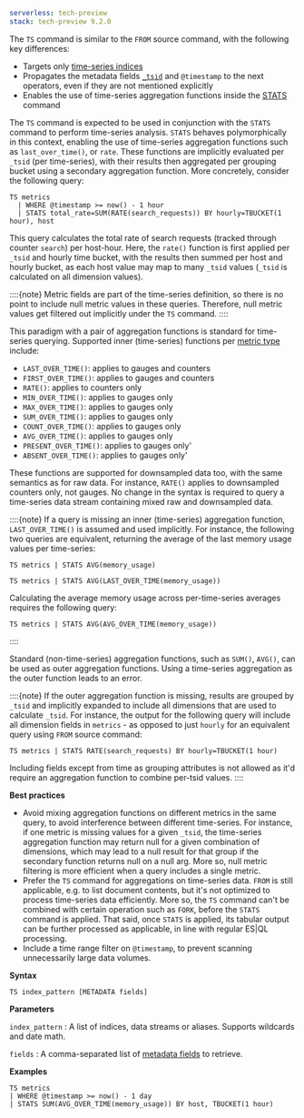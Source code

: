 ```yaml {applies_to}
serverless: tech-preview
stack: tech-preview 9.2.0
```

The `TS` command is similar to the `FROM` source command,
with the following key differences:

 - Targets only [time-series indices](docs-content://manage-data/data-store/data-streams/time-series-data-stream-tsds.md)
 - Propagates the metadata fields [`_tsid`](docs-content://manage-data/data-store/data-streams/time-series-data-stream-tsds.md#tsid)
   and `@timestamp` to the next operators,
   even if they are not mentioned explicitly
 - Enables the use of time-series aggregation functions inside the
   [STATS](/reference/query-languages/esql/commands/stats-by.md) command

The `TS` command is expected to be used in conjunction with the `STATS` command
to perform time-series analysis. `STATS` behaves polymorphically in this context,
enabling the use of time-series aggregation functions such as `last_over_time()`,
or `rate`. These functions are implicitly evaluated per `_tsid`
(per time-series), with their results then aggregated per grouping bucket using
a secondary aggregation function. More concretely, consider the following query:

```esql
TS metrics
  | WHERE @timestamp >= now() - 1 hour
  | STATS total_rate=SUM(RATE(search_requests)) BY hourly=TBUCKET(1 hour), host
```

This query calculates the total rate of search requests (tracked through
counter `search`) per host-hour. Here, the `rate()` function is first
applied per `_tsid` and hourly time bucket, with the results then summed per
host and hourly bucket, as each host value may map to many `_tsid` values
(`_tsid` is calculated on all dimension values).

::::{note}
Metric fields are part of the time-series definition, so there is no point to
include null metric values in these queries. Therefore, null metric values get
filtered out implicitly under the `TS` command.
::::

This paradigm with a pair of aggregation functions is standard for time-series
querying. Supported inner (time-series) functions per
[metric type](docs-content://manage-data/data-store/data-streams/time-series-data-stream-tsds.md#time-series-metric)
include:

 - `LAST_OVER_TIME()`: applies to gauges and counters
 - `FIRST_OVER_TIME()`: applies to gauges and counters
 - `RATE()`: applies to counters only
 - `MIN_OVER_TIME()`: applies to gauges only
 - `MAX_OVER_TIME()`: applies to gauges only
 - `SUM_OVER_TIME()`: applies to gauges only
 - `COUNT_OVER_TIME()`: applies to gauges only
 - `AVG_OVER_TIME()`: applies to gauges only
 - `PRESENT_OVER_TIME()`: applies to gauges only'
 - `ABSENT_OVER_TIME()`: applies to gauges only'

These functions are supported for downsampled data too, with the same semantics
as for raw data. For instance, `RATE()` applies to downsampled counters only,
not gauges. No change in the syntax is required to query a time-series data
stream containing mixed raw and downsampled data.

::::{note}
If a query is missing an inner (time-series) aggregation function,
`LAST_OVER_TIME()` is assumed and used implicitly. For instance, the following
two queries are equivalent, returning the average of the last memory usage
values per time-series:

```esql
TS metrics | STATS AVG(memory_usage)

TS metrics | STATS AVG(LAST_OVER_TIME(memory_usage))
```

Calculating the average memory usage across per-time-series averages requires
the following query:

```esql
TS metrics | STATS AVG(AVG_OVER_TIME(memory_usage))
```
::::

Standard (non-time-series) aggregation functions, such as `SUM()`, `AVG()`,
can be used as outer aggregation functions. Using a time-series aggregation as
the outer function leads to an error.

::::{note}
If the outer aggregation function is missing, results are grouped by `_tsid` and
implicitly expanded to include all dimensions that are used to calculate `_tsid`.
For instance, the output for the following query will include all dimension
fields in `metrics` - as opposed to just `hourly` for an equivalent query using
`FROM` source command:

```esql
TS metrics | STATS RATE(search_requests) BY hourly=TBUCKET(1 hour)
```

Including fields except from time as grouping attributes is not allowed as it'd
require an aggregation function to combine per-tsid values.
::::

**Best practices**

 - Avoid mixing aggregation functions on different metrics in the same query, to
   avoid interference between different time-series. For instance, if one metric
   is missing values for a given `_tsid`, the time-series aggregation function
   may return null for a given combination of dimensions, which may lead to a
   null result for that group if the secondary function returns null on a null
   arg. More so, null metric filtering is more efficient when a query includes
   a single metric.
 - Prefer the `TS` command for aggregations on time-series data. `FROM` is still
   applicable, e.g. to list document contents, but it's not optimized to process
   time-series data efficiently. More so, the  `TS` command can't be combined
   with certain operation such as `FORK`, before the `STATS` command is applied.
   That said, once `STATS` is applied, its tabular output can be further
   processed as applicable, in line with regular ES|QL processing.
 - Include a time range filter on `@timestamp`, to prevent scanning
   unnecessarily large data volumes.

**Syntax**

```esql
TS index_pattern [METADATA fields]
```

**Parameters**

`index_pattern`
:   A list of indices, data streams or aliases. Supports wildcards and date math.

`fields`
:   A comma-separated list of [metadata fields](/reference/query-languages/esql/esql-metadata-fields.md) to retrieve.

**Examples**

```esql
TS metrics
| WHERE @timestamp >= now() - 1 day
| STATS SUM(AVG_OVER_TIME(memory_usage)) BY host, TBUCKET(1 hour)
```

